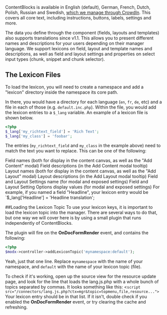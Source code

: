 
ContentBlocks is available in English (default), German, French, Dutch, Polish, Russian and Swedish, [which we manage through CrowdIn](https://crowdin.net/project/modmore-contentblocks). This covers all core text, including instructions, buttons, labels, settings and more.

The data you define through the component (fields, layouts and templates) also supports translations since v1.1. This allows you to present different names and descriptions for your users depending on their manager language. We support lexicons on field, layout and template names and descriptions, as well as field and layout settings and properties on select input types (chunk, snippet and chunk selector).

## The Lexicon Files

To load the lexicon, you will need to create a namespace and add a "lexicon" directory inside the namespace its core path.

In there, you would have a directory for each language (`en`, `fr`, `de`, etc) and a file in each of those (e.g. `default.inc.php`). Within the file, you would add the lexicon entries to a `$_lang` variable. An example of a lexicon file is shown below.
```` PHP
<?php
$_lang['my_richtext_field'] = 'Rich Text';
$_lang['my_class'] = 'foobar';
````
The entries (`my_richtext_field` and `my_class` in the example above) need to match the text you want to replace. This can be one of the following:

Field names (both for display in the content canvas, as well as the "Add Content" modal)
Field descriptions (in the Add Content modal tooltip)
Layout names (both for display in the content canvas, as well as the "Add Layout" modal)
Layout descriptions (in the Add Layout modal tooltip)
Field and Layout Settings name (for modal and exposed settings)
Field and Layout Setting Options display values (for modal and exposed settings)
For example, if you named a field "Headline", your lexicon entry would be `$_lang['Headline'] = 'Headline translation';

##Loading the Lexicon Topic
To use your lexicon keys, it is important to load the lexicon topic into the manager. There are several ways to do that, but one way we will cover here is by using a small plugin that runs independently of ContentBlocks.

The plugin will fire on the **OnDocFormRender** event, and contains the following:
```` PHP
<?php
$modx->controller->addLexiconTopic('mynamespace:default');
````
Yeah, just that one line. Replace `mynamespace` with the name of your namespace, and `default` with the name of your lexicon topic (file).

To check if it's working, open up the source view for the resource update page, and look for the line that loads the lang.js.php with a whole bunch of topics separated by commas. It looks something like this: <`script src="/connectors/lang.js.php?ctx=mgr&topic=topmenu,file,resource...">` Your lexicon entry should be in that list. If it isn't, double check if you enabled the **OnDocFormRender** event, or try clearing the cache and refreshing.